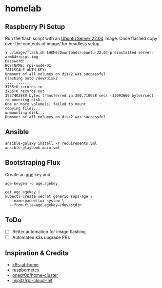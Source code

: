 # homelab

## Raspberry Pi Setup
Run the flash script with an [Ubuntu Server 22.04](https://ubuntu.com/download/raspberry-pi) image. Once flashed copy over the contents of image/ for headless setup.

```
❯ ./image/flash.sh $HOME/Downloads/ubuntu-22.04-preinstalled-server-arm64+raspi.img
Password:
HOSTNAME: rpi-node-01
TAILSCALE AUTH KEY:
Unmount of all volumes on disk2 was successful
Flashing onto /dev/disk2
..........
3755+0 records in
3755+0 records out
3937402880 bytes transferred in 300.710638 secs (13093660 bytes/sec)
re-mounting disk...
One or more volume(s) failed to mount
copying files...
unmounting disk...
Unmount of all volumes on disk2 was successful
```

## Ansible

```
ansible-galaxy install -r requirements.yml
ansible-playbook main.yml
```

## Bootstraping Flux

Create an [age](https://age-encryption.org) key and
```
age-keygen -o age.agekey

cat age.agekey |
kubectl create secret generic sops-age \
  --namespace=flux-system \
  --from-file=age.agekey=/dev/stdin
```

## ToDo
- [ ] Better automation for image flashing
- [ ] Automated k3s upgrade PRs

## Inspiration & Credits
* [k8s-at-home](https://github.com/k8s-at-home)
* [raspbernetes](https://github.com/raspbernetes)
* [onedr0p/home-cluster](https://github.com/onedr0p/home-cluster)
* [mjpitz/rpi-cloud-init](https://github.com/mjpitz/rpi-cloud-init)
